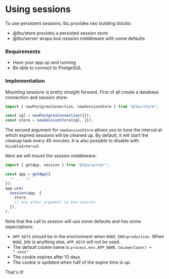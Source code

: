 # Using sessions

To use persistent sessions, lbu provides two building blocks:

- @lbu/store provides a persisted session store
- @lbu/server wraps koa-session middleware with some defaults

### Requirements

- Have your app up and running
- Be able to connect to PostgeSQL

### Implementation

Mounting sessions is pretty straight forward. First of all create a database
connection and session store:

```javascript
import { newPostgresConnection, newSessionStore } from "@lbu/store";

const sql = newPostgresConnection({});
const store = newSessionStore(sql, {});
```

The second argument for `newSessionStore` allows you to tune the interval at
which expired sessions will be cleaned up. By default, it will start the cleanup
task every 45 minutes. It is also possible to disable with `disableInterval`.

Next we will mount the session middleware:

```javascript
import { getApp, session } from "@lbu/server";

const app = getApp({
  /* ... */
});
app.use(
  session(app, {
    store,
    // any other argument to koa-session
  }),
);
```

Note that the call to session will use some defaults and has some expectations:

- `APP_KEYS` should be in the environment when `NODE_ENV=production`. When
  `NODE_ENV` is anything else, `APP_KEYS` will not be used.
- The default cookie name is `process.env.APP_NAME.toLowerCase() + ".sess"`
- The cookie expires after 10 days
- The cookie is updated when half of the expire time is up.

That's it!
